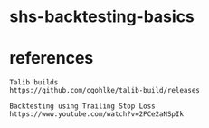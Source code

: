 # shs-backtesting-basics




# references

    Talib builds
    https://github.com/cgohlke/talib-build/releases

    Backtesting using Trailing Stop Loss
    https://www.youtube.com/watch?v=2PCe2aNSpIk


